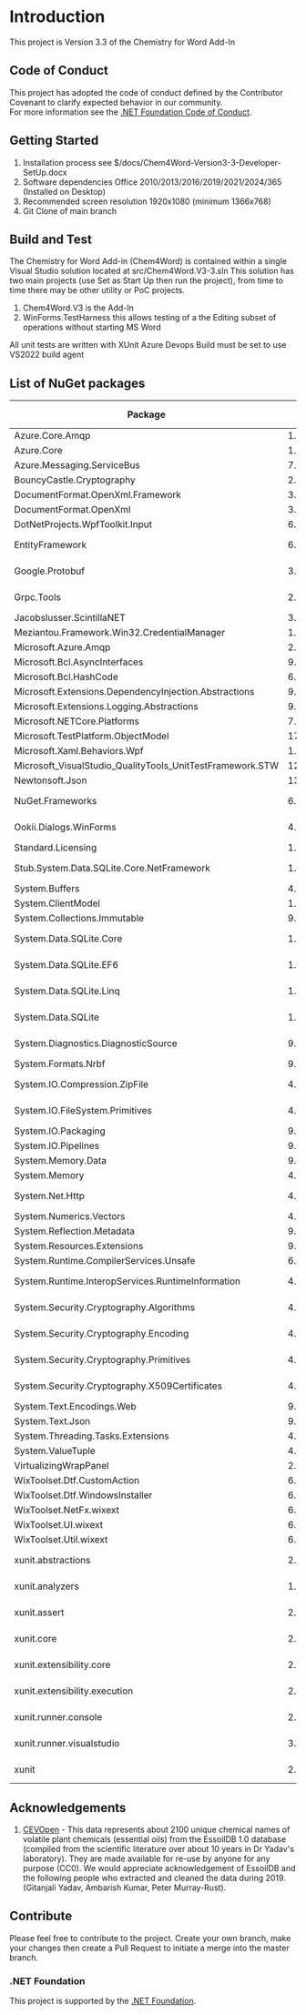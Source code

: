 # Introduction 
This project is Version 3.3 of the Chemistry for Word Add-In

## Code of Conduct
This project has adopted the code of conduct defined by the Contributor Covenant to clarify expected behavior in our community.<br>
For more information see the [.NET Foundation Code of Conduct](https://dotnetfoundation.org/code-of-conduct). 

## Getting Started
1. Installation process see $/docs/Chem4Word-Version3-3-Developer-SetUp.docx
2. Software dependencies Office 2010/2013/2016/2019/2021/2024/365 (Installed on Desktop)
3. Recommended screen resolution 1920x1080 (minimum 1366x768)
4. Git Clone of main branch

## Build and Test
The Chemistry for Word Add-in (Chem4Word) is contained within a single Visual Studio solution located at src/Chem4Word.V3-3.sln
This solution has two main projects (use Set as Start Up then run the project), from time to time there may be other utility or PoC projects.
1. Chem4Word.V3 is the Add-In
2. WinForms.TestHarness this allows testing of a the Editing subset of operations without starting MS Word

All unit tests are written with XUnit
Azure Devops Build must be set to use VS2022 build agent

## List of NuGet packages
| Package | Version | License | Reference Count |
|--|--|--|--|
|Azure.Core.Amqp|1.3.1|MIT|3|
|Azure.Core|1.48.0|MIT|3|
|Azure.Messaging.ServiceBus|7.20.1|MIT|3|
|BouncyCastle.Cryptography|2.6.2|MIT|1|
|DocumentFormat.OpenXml.Framework|3.3.0|MIT|2|
|DocumentFormat.OpenXml|3.3.0|MIT|2|
|DotNetProjects.WpfToolkit.Input|6.1.94|MS-PL|1|
|EntityFramework|6.5.1|Apache-2.0|3|
|Google.Protobuf|3.32.0|BSD-3-Clause|2|
|Grpc.Tools|2.72.0|Apache-2.0|1|
|Jacobslusser.ScintillaNET|3.6.3|MIT|1|
|Meziantou.Framework.Win32.CredentialManager|1.7.5|MIT|1|
|Microsoft.Azure.Amqp|2.7.0|MIT|3|
|Microsoft.Bcl.AsyncInterfaces|9.0.9|MIT|3|
|Microsoft.Bcl.HashCode|6.0.0|MIT|1|
|Microsoft.Extensions.DependencyInjection.Abstractions|9.0.9|MIT|3|
|Microsoft.Extensions.Logging.Abstractions|9.0.9|MIT|3|
|Microsoft.NETCore.Platforms|7.0.4|MIT|2|
|Microsoft.TestPlatform.ObjectModel|17.14.1|MIT|1|
|Microsoft.Xaml.Behaviors.Wpf|1.1.135|MIT|1|
|Microsoft_VisualStudio_QualityTools_UnitTestFramework.STW|12.0.21005.1|Microsoft|1|
|Newtonsoft.Json|13.0.3|MIT|15|
|NuGet.Frameworks|6.14.0|Apache-2.0|1|
|Ookii.Dialogs.WinForms|4.0.0|BSD-3-Clause|1|
|Standard.Licensing|1.2.1|MIT|1|
|Stub.System.Data.SQLite.Core.NetFramework|1.0.119.0|Public Domain|3|
|System.Buffers|4.6.1|MIT|7|
|System.ClientModel|1.6.1|MIT|3|
|System.Collections.Immutable|9.0.9|MIT|3|
|System.Data.SQLite.Core|1.0.119.0|Public Domain|3|
|System.Data.SQLite.EF6|1.0.119.0|Public Domain|3|
|System.Data.SQLite.Linq|1.0.119.0|Public Domain|3|
|System.Data.SQLite|1.0.119.0|Public Domain|3|
|System.Diagnostics.DiagnosticSource|9.0.9|Public Domain|3|
|System.Formats.Nrbf|9.0.9|MIT|1|
|System.IO.Compression.ZipFile|4.3.0|MS-.NET-Library|1|
|System.IO.FileSystem.Primitives|4.3.0|MS-.NET-Library|2|
|System.IO.Packaging|9.0.9|MIT|2|
|System.IO.Pipelines|9.0.9|MIT|3|
|System.Memory.Data|9.0.9|MIT|3|
|System.Memory|4.6.3|MIT|7|
|System.Net.Http|4.3.4|MS-.NET-Library|9|
|System.Numerics.Vectors|4.6.1|MIT|7|
|System.Reflection.Metadata|9.0.9|MIT|2|
|System.Resources.Extensions|9.0.9|MIT|1|
|System.Runtime.CompilerServices.Unsafe|6.1.2|MIT|7|
|System.Runtime.InteropServices.RuntimeInformation|4.3.0|MS-.NET-Library|3|
|System.Security.Cryptography.Algorithms|4.3.1|MS-.NET-Library|9|
|System.Security.Cryptography.Encoding|4.3.0|MS-.NET-Library|9|
|System.Security.Cryptography.Primitives|4.3.0|MS-.NET-Library|9|
|System.Security.Cryptography.X509Certificates|4.3.2|MS-.NET-Library|9|
|System.Text.Encodings.Web|9.0.9|MIT|3|
|System.Text.Json|9.0.9|MIT|3|
|System.Threading.Tasks.Extensions|4.6.3|MIT|3|
|System.ValueTuple|4.6.1|MIT|18|
|VirtualizingWrapPanel|2.3.1|MIT|1|
|WixToolset.Dtf.CustomAction|6.0.2|OSI|1|
|WixToolset.Dtf.WindowsInstaller|6.0.2|OSI|1|
|WixToolset.NetFx.wixext|6.0.2|OSI|1|
|WixToolset.UI.wixext|6.0.2|OSI|1|
|WixToolset.Util.wixext|6.0.2|OSI|1|
|xunit.abstractions|2.0.3|Apache-2.0|1|
|xunit.analyzers|1.24.0|Apache-2.0|1|
|xunit.assert|2.9.3|Apache-2.0|1|
|xunit.core|2.9.3|Apache-2.0|1|
|xunit.extensibility.core|2.9.3|Apache-2.0|1|
|xunit.extensibility.execution|2.9.3|Apache-2.0|1|
|xunit.runner.console|2.9.3|Apache-2.0|1|
|xunit.runner.visualstudio|3.1.4|Apache-2.0|1|
|xunit|2.9.3|Apache-2.0|1|

## Acknowledgements
1. [CEVOpen](https://github.com/petermr/CEVOpen) - This data represents about 2100 unique chemical names of volatile plant chemicals (essential oils) from the EssoilDB 1.0 database (compiled from the scientific literature over about 10 years in Dr Yadav's laboratory). They are made available for re-use by anyone for any purpose (CC0). We would appreciate acknowledgement of EssoilDB and the following people who extracted and cleaned the data during 2019. (Gitanjali Yadav, Ambarish Kumar, Peter Murray-Rust).

## Contribute
Please feel free to contribute to the project.
Create your own branch, make your changes then create a Pull Request to initiate a merge into the master branch.

### .NET Foundation
This project is supported by the [.NET Foundation](https://dotnetfoundation.org).
